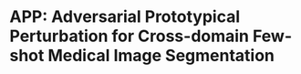 # APP: Adversarial Prototypical Perturbation for Cross-domain Few-shot Medical Image Segmentation 




